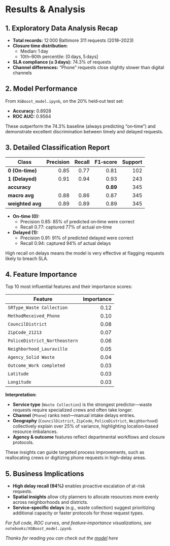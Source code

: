 # Results & Analysis

## 1. Exploratory Data Analysis Recap

- **Total records:** 12 000 Baltimore 311 requests (2018–2023)  
- **Closure time distribution:**  
  - Median: 1 day  
  - 10th–90th percentile: [0 days, 5 days]  
- **SLA compliance (≤ 3 days):** 74.3% of requests  
- **Channel differences:** “Phone” requests close slightly slower than digital channels  


## 2. Model Performance

From `XGBoost_model.ipynb`, on the 20% held‑out test set:

- **Accuracy:** 0.8928  
- **ROC AUC:** 0.9564  

These outperform the 74.3% baseline (always predicting “on‑time”) and demonstrate excellent discrimination between timely and delayed requests.


## 3. Detailed Classification Report

| Class                   | Precision | Recall | F1‑score | Support |
|-------------------------|----------:|-------:|---------:|--------:|
| **0 (On‑time)**         | 0.85      | 0.77   | 0.81     | 102     |
| **1 (Delayed)**         | 0.91      | 0.94   | 0.93     | 243     |
| **accuracy**            |           |        | **0.89** | 345     |
| **macro avg**           | 0.88      | 0.86   | 0.87     | 345     |
| **weighted avg**        | 0.89      | 0.89   | 0.89     | 345     |

- **On‑time (0):**  
  - Precision 0.85: 85% of predicted on‑time were correct  
  - Recall 0.77: captured 77% of actual on‑time  
- **Delayed (1):**  
  - Precision 0.91: 91% of predicted delayed were correct  
  - Recall 0.94: captured 94% of actual delays  

High recall on delays means the model is very effective at flagging requests likely to breach SLA.


## 4. Feature Importance

Top 10 most influential features and their importance scores:

| Feature                       | Importance |
|-------------------------------|-----------:|
| `SRType_Waste Collection`     | 0.12       |
| `MethodReceived_Phone`        | 0.10       |
| `CouncilDistrict`             | 0.08       |
| `ZipCode_21213`               | 0.07       |
| `PoliceDistrict_Northeastern` | 0.06       |
| `Neighborhood_Lauraville`     | 0.05       |
| `Agency_Solid Waste`          | 0.04       |
| `Outcome_Work completed`      | 0.03       |
| `Latitude`                    | 0.03       |
| `Longitude`                   | 0.03       |

**Interpretation:**
- **Service type** (`Waste Collection`) is the strongest predictor—waste requests require specialized crews and often take longer.  
- **Channel** (`Phone`) ranks next—manual intake delays entries.  
- **Geography** (`CouncilDistrict`, `ZipCode`, `PoliceDistrict`, `Neighborhood`) collectively explain over 25% of variance, highlighting location‑based resource imbalances.  
- **Agency & outcome** features reflect departmental workflows and closure protocols.  

These insights can guide targeted process improvements, such as reallocating crews or digitizing phone requests in high-delay areas.

## 5. Business Implications

- **High delay recall (94%)** enables proactive escalation of at-risk requests.  
- **Spatial insights** allow city planners to allocate resources more evenly across neighborhoods and districts.  
- **Service‑specific delays** (e.g., waste collection) suggest prioritizing additional capacity or faster protocols for those request types.

_For full code, ROC curves, and feature‑importance visualizations, see `notebooks/XGBoost_model.ipynb`._  

_Thanks for reading you can check out the [model](https://huggingface.co/GeraldNdawula/311-xgb-model) here_
